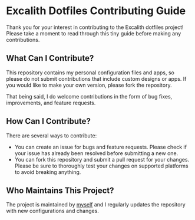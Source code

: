 # Excalith Dotfiles Contributing Guide

Thank you for your interest in contributing to the Excalith dotfiles project! Please take a moment to read through this tiny guide before making any contributions.

## What Can I Contribute?

This repository contains my personal configuration files and apps, so please do not submit contributions that include custom designs or apps. If you would like to make your own version, please fork the repository.

That being said, I do welcome contributions in the form of bug fixes, improvements, and feature requests.

## How Can I Contribute?

There are several ways to contribute:

- You can create an issue for bugs and feature requests. Please check if your issue has already been resolved before submitting a new one.
- You can fork this repository and submit a pull request for your changes. Please be sure to thoroughly test your changes on supported platforms to avoid breaking anything.

## Who Maintains This Project?

The project is maintained by [myself](https://github.com/excalith) and I regularly updates the repository with new configurations and changes.
